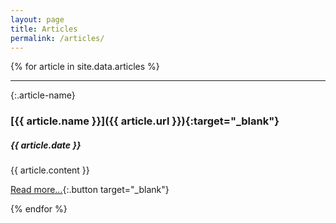 ```yaml
---
layout: page
title: Articles
permalink: /articles/
---
```


{% for article in site.data.articles %}

<hr class="spacer">

{:.article-name}
### [{{ article.name }}]({{ article.url }}){:target="_blank"}

##### {{ article.date }}

{{ article.content }}

[Read more...]({{article.url}}){:.button target="_blank"}

{% endfor %}
